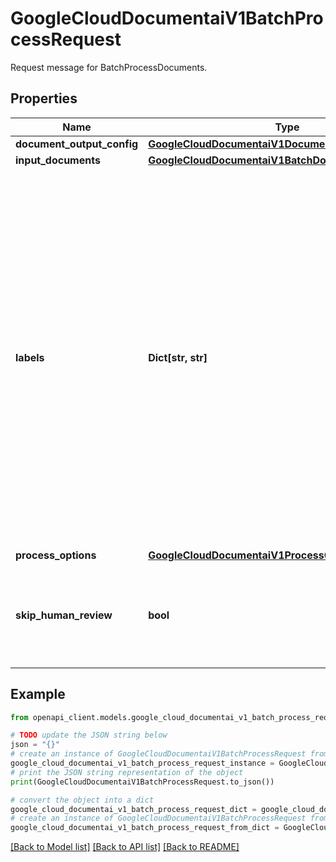 # GoogleCloudDocumentaiV1BatchProcessRequest

Request message for BatchProcessDocuments.

## Properties

Name | Type | Description | Notes
------------ | ------------- | ------------- | -------------
**document_output_config** | [**GoogleCloudDocumentaiV1DocumentOutputConfig**](GoogleCloudDocumentaiV1DocumentOutputConfig.md) |  | [optional] 
**input_documents** | [**GoogleCloudDocumentaiV1BatchDocumentsInputConfig**](GoogleCloudDocumentaiV1BatchDocumentsInputConfig.md) |  | [optional] 
**labels** | **Dict[str, str]** | Optional. The labels with user-defined metadata for the request. Label keys and values can be no longer than 63 characters (Unicode codepoints) and can only contain lowercase letters, numeric characters, underscores, and dashes. International characters are allowed. Label values are optional. Label keys must start with a letter. | [optional] 
**process_options** | [**GoogleCloudDocumentaiV1ProcessOptions**](GoogleCloudDocumentaiV1ProcessOptions.md) |  | [optional] 
**skip_human_review** | **bool** | Whether human review should be skipped for this request. Default to &#x60;false&#x60;. | [optional] 

## Example

```python
from openapi_client.models.google_cloud_documentai_v1_batch_process_request import GoogleCloudDocumentaiV1BatchProcessRequest

# TODO update the JSON string below
json = "{}"
# create an instance of GoogleCloudDocumentaiV1BatchProcessRequest from a JSON string
google_cloud_documentai_v1_batch_process_request_instance = GoogleCloudDocumentaiV1BatchProcessRequest.from_json(json)
# print the JSON string representation of the object
print(GoogleCloudDocumentaiV1BatchProcessRequest.to_json())

# convert the object into a dict
google_cloud_documentai_v1_batch_process_request_dict = google_cloud_documentai_v1_batch_process_request_instance.to_dict()
# create an instance of GoogleCloudDocumentaiV1BatchProcessRequest from a dict
google_cloud_documentai_v1_batch_process_request_from_dict = GoogleCloudDocumentaiV1BatchProcessRequest.from_dict(google_cloud_documentai_v1_batch_process_request_dict)
```
[[Back to Model list]](../README.md#documentation-for-models) [[Back to API list]](../README.md#documentation-for-api-endpoints) [[Back to README]](../README.md)


